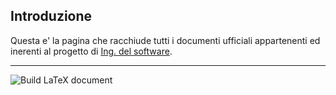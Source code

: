 ## Introduzione
Questa e' la pagina che racchiude tutti i documenti ufficiali appartenenti ed inerenti al progetto di [Ing. del software](https://didattica.unipd.it/off/2018/LT/SC/SC1167/000ZZ/SCP4065580/N0).

------

![Build LaTeX document](https://github.com/DPCMGroup/dpcm2077-docs/workflows/Build%20LaTeX%20document/badge.svg)

